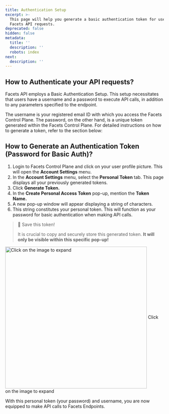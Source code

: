 ```yaml
---
title: Authentication Setup
excerpt: >-
  This page will help you generate a basic authentication token for use with
  Facets API requests.
deprecated: false
hidden: false
metadata:
  title: ''
  description: ''
  robots: index
next:
  description: ''
---
```

## How to Authenticate your API requests?

Facets API employs a Basic Authentication Setup. This setup necessitates that users have a username and a password to execute API calls, in addition to any parameters specified to the endpoint.

The username is your registered email ID with which you access the Facets Control Plane. The password, on the other hand, is a unique token generated within the Facets Control Plane. For detailed instructions on how to generate a token, refer to the section below:

## How to Generate an Authentication Token (Password for Basic Auth)?

1. Login to Facets Control Plane and click on your user profile picture. This will open the **Account Settings** menu. 
2. In the **Account Settings** menu, select the **Personal Token** tab. This page displays all your previously generated tokens.
3. Click **Generate Token.**
4. In the **Create Personal Access Token** pop-up, mention the **Token Name.**
5. A new pop-up window will appear displaying a string of characters.
6. This string constitutes your personal token. This will function as your password for basic authentication when making API calls.

> 📘 Save this token!
>
> It is crucial to copy and securely store this generated token. **It will only be visible within this specific pop-up!**

<Image alt="Click on the image to expand" align="center" width="450px" border={true} src="https://files.readme.io/6e1176a-image.png">
  Click on the image to expand
</Image>

With this personal token (your password) and username, you are now equipped to make API calls to Facets Endpoints.
